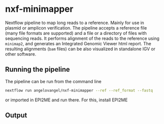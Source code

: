 # nxf-minimapper
Nextflow pipeline to map long reads to a reference. Mainly for use in plasmid or amplicon verification.
The pipeline accepts a reference file (many file formats are supported) and a file or a directory of files
with sequencing reads. It performs alignment of the reads to the reference using `minimap2`, and 
generates an Integrated Genomic Viewer html report. The resulting alignments (`bam` files) can be also visualized in 
standalone IGV or other software.

## Running the pipeline
The pipeline can be run from the command line
```bash
nextflow run angelovangel/nxf-minimapper --ref --ref_format --fastq
```
or imported in EPI2ME and run there. For this, install EPI2ME 

## Output


